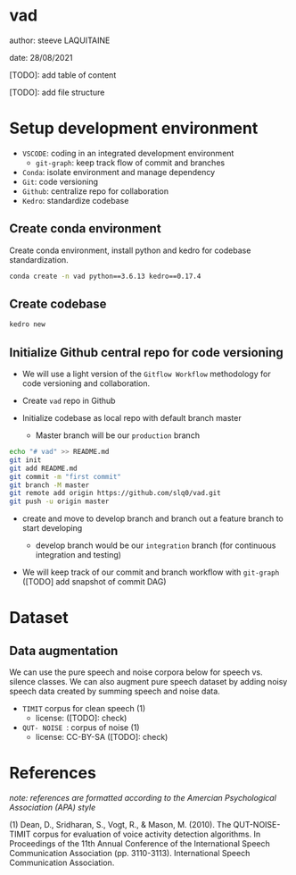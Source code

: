 # vad

author: steeve LAQUITAINE

date: 28/08/2021

[TODO]: add table of content  

[TODO]: add file structure  

# Setup development environment

* `VSCODE`: coding in an integrated development environment
  * `git-graph`: keep track flow of commit and branches
* `Conda`: isolate environment and manage dependency
* `Git`: code versioning
* `Github`: centralize repo for collaboration
* `Kedro`: standardize codebase

## Create conda environment

Create conda environment, install python and kedro for codebase standardization.
```bash
conda create -n vad python==3.6.13 kedro==0.17.4
```

## Create codebase

```bash
kedro new
```

## Initialize Github central repo for code versioning

* We will use a light version of the `Gitflow Workflow` methodology for code versioning 
and collaboration.

* Create `vad` repo in Github 
* Initialize codebase as local repo with default branch master
  * Master branch will be our `production` branch

```bash
echo "# vad" >> README.md
git init
git add README.md
git commit -m "first commit"
git branch -M master
git remote add origin https://github.com/slq0/vad.git
git push -u origin master
```

* create and move to develop branch and branch out a feature branch to start developing
  * develop branch would be our `integration` branch (for continuous integration and testing)

* We will keep track of our commit and branch workflow with `git-graph` ([TODO] add snapshot of commit DAG)


# Dataset

## Data augmentation

We can use the pure speech and noise corpora below for speech vs. silence classes. We can also augment pure 
speech dataset by adding noisy speech data created by summing speech and noise data.

* `TIMIT` corpus for clean speech (1)
  * license: ([TODO]: check)
* `QUT- NOISE `: corpus of noise (1)
    * license: CC-BY-SA ([TODO]: check)

# References

*note: references are formatted according to the Amercian Psychological Association (APA) style*

(1) Dean, D., Sridharan, S., Vogt, R., & Mason, M. (2010). The QUT-NOISE-TIMIT corpus for evaluation of voice activity detection algorithms. 
In Proceedings of the 11th Annual Conference of the International Speech Communication Association (pp. 3110-3113). International Speech 
Communication Association.



